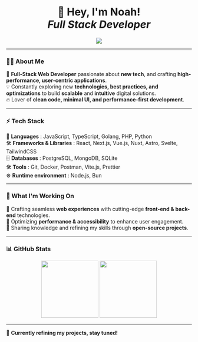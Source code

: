 <h1 align="center">
    👋 Hey, I'm Noah!  
    <br> <em>Full Stack Developer</em>
</h1>

<p align="center">
    <a href="https://www.linkedin.com/in/noah-vernhet/" target="_blank">
        <img src="https://img.shields.io/badge/-LinkedIn-%230077B5?style=for-the-badge&logo=linkedin&logoColor=white">
    </a>
</p>

---

### 🧑‍💻 About Me  
🎯 **Full-Stack Web Developer** passionate about **new tech**, and crafting **high-performance, user-centric applications**.  
💡 Constantly exploring new **technologies, best practices, and optimizations** to build **scalable** and **intuitive** digital solutions.  
🔥 Lover of **clean code, minimal UI, and performance-first development**.  

---

### ⚡ Tech Stack  
🚀 **Languages** : JavaScript, TypeScript, Golang, PHP, Python  
🛠️ **Frameworks & Libraries** : React, Next.js, Vue.js, Nuxt, Astro, Svelte, TailwindCSS  
🗄️ **Databases** : PostgreSQL, MongoDB, SQLite  
🛠️ **Tools** : Git, Docker, Postman, Vite.js, Prettier  
⚙️ **Runtime environment** : Node.js, Bun  

---

### 🚀 What I'm Working On  
🔹 Crafting seamless **web experiences** with cutting-edge **front-end & back-end** technologies.  
🔹 Optimizing **performance & accessibility** to enhance user engagement.  
🔹 Sharing knowledge and refining my skills through **open-source projects**.  

---

### 📊 GitHub Stats  
<p align="center">
    <img height="155em" src="https://github-readme-stats.vercel.app/api?username=truuue&hide=issues,stars&theme=transparent&hide_border=true">
    <img height="155em" src="https://github-readme-stats.vercel.app/api/top-langs/?username=truuue&layout=compact&theme=transparent&hide_border=true">
</p>

---

👀 **Currently refining my projects, stay tuned!**  
